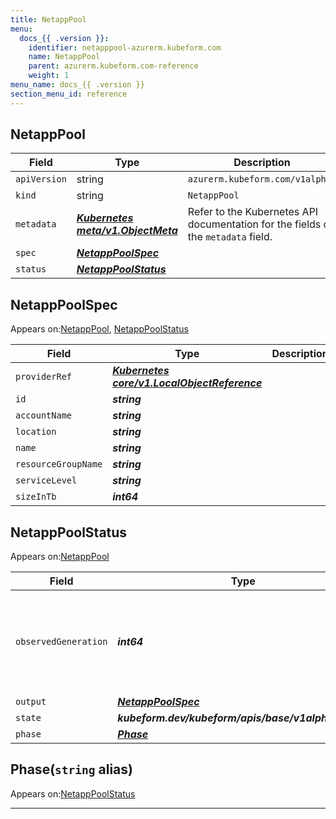 ```yaml
---
title: NetappPool
menu:
  docs_{{ .version }}:
    identifier: netapppool-azurerm.kubeform.com
    name: NetappPool
    parent: azurerm.kubeform.com-reference
    weight: 1
menu_name: docs_{{ .version }}
section_menu_id: reference
---
```


## NetappPool
| Field | Type | Description |
| ------ | ----- | ----------- |
| `apiVersion` | string | `azurerm.kubeform.com/v1alpha1` |
|    `kind` | string | `NetappPool` |
| `metadata` | ***[Kubernetes meta/v1.ObjectMeta](https://v1-18.docs.kubernetes.io/docs/reference/generated/kubernetes-api/v1.18/#objectmeta-v1-meta)***|Refer to the Kubernetes API documentation for the fields of the `metadata` field.|
| `spec` | ***[NetappPoolSpec](#netapppoolspec)***||
| `status` | ***[NetappPoolStatus](#netapppoolstatus)***||
## NetappPoolSpec

Appears on:[NetappPool](#netapppool), [NetappPoolStatus](#netapppoolstatus)

| Field | Type | Description |
| ------ | ----- | ----------- |
| `providerRef` | ***[Kubernetes core/v1.LocalObjectReference](https://v1-18.docs.kubernetes.io/docs/reference/generated/kubernetes-api/v1.18/#localobjectreference-v1-core)***||
| `id` | ***string***||
| `accountName` | ***string***||
| `location` | ***string***||
| `name` | ***string***||
| `resourceGroupName` | ***string***||
| `serviceLevel` | ***string***||
| `sizeInTb` | ***int64***||
## NetappPoolStatus

Appears on:[NetappPool](#netapppool)

| Field | Type | Description |
| ------ | ----- | ----------- |
| `observedGeneration` | ***int64***| ***(Optional)*** Resource generation, which is updated on mutation by the API Server.|
| `output` | ***[NetappPoolSpec](#netapppoolspec)***| ***(Optional)*** |
| `state` | ***kubeform.dev/kubeform/apis/base/v1alpha1.State***| ***(Optional)*** |
| `phase` | ***[Phase](#phase)***| ***(Optional)*** |
## Phase(`string` alias)

Appears on:[NetappPoolStatus](#netapppoolstatus)

---
